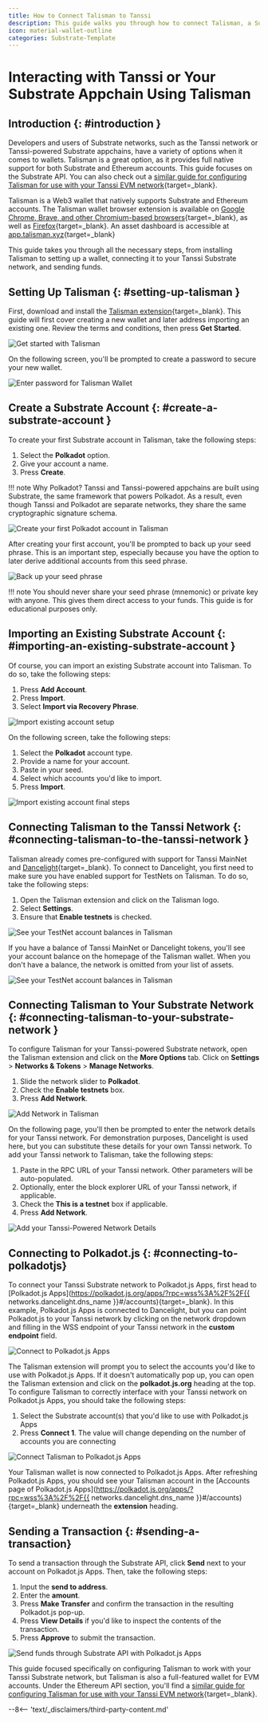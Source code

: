 ```yaml
---
title: How to Connect Talisman to Tanssi
description: This guide walks you through how to connect Talisman, a Substrate and Ethereum wallet, to the Tanssi network or your Tanssi-powered Substrate appchain.
icon: material-wallet-outline
categories: Substrate-Template
---
```


# Interacting with Tanssi or Your Substrate Appchain Using Talisman

## Introduction {: #introduction }

Developers and users of Substrate networks, such as the Tanssi network or Tanssi-powered Substrate appchains, have a variety of options when it comes to wallets. Talisman is a great option, as it provides full native support for both Substrate and Ethereum accounts. This guide focuses on the Substrate API. You can also check out a [similar guide for configuring Talisman for use with your Tanssi EVM network](/builders/toolkit/ethereum-api/wallets/talisman/){target=\_blank}.

Talisman is a Web3 wallet that natively supports Substrate and Ethereum accounts. The Talisman wallet browser extension is available on [Google Chrome, Brave, and other Chromium-based browsers](https://chromewebstore.google.com/detail/talisman-wallet/fijngjgcjhjmmpcmkeiomlglpeiijkld){target=\_blank}, as well as [Firefox](https://addons.mozilla.org/en-US/firefox/addon/talisman-wallet-extension/){target=\_blank}. An asset dashboard is accessible at [app.talisman.xyz](https://app.talisman.xyz){target=\_blank}

This guide takes you through all the necessary steps, from installing Talisman to setting up a wallet, connecting it to your Tanssi Substrate network, and sending funds.

## Setting Up Talisman {: #setting-up-talisman }

First, download and install the [Talisman extension](https://talisman.xyz/){target=\_blank}. This guide will first cover creating a new wallet and later address importing an existing one. Review the terms and conditions, then press **Get Started**.

![Get started with Talisman](/images/builders/toolkit/substrate-api/wallets/talisman/talisman-1.webp)

On the following screen, you'll be prompted to create a password to secure your new wallet.

![Enter password for Talisman Wallet](/images/builders/toolkit/substrate-api/wallets/talisman/talisman-2.webp)

## Create a Substrate Account {: #create-a-substrate-account }

To create your first Substrate account in Talisman, take the following steps:

1. Select the **Polkadot** option.
2. Give your account a name.
3. Press **Create**.

!!! note
    Why Polkadot? Tanssi and Tanssi-powered appchains are built using Substrate, the same framework that powers Polkadot. As a result, even though Tanssi and Polkadot are separate networks, they share the same cryptographic signature schema.

![Create your first Polkadot account in Talisman](/images/builders/toolkit/substrate-api/wallets/talisman/talisman-3.webp)

After creating your first account, you'll be prompted to back up your seed phrase. This is an important step, especially because you have the option to later derive additional accounts from this seed phrase.

![Back up your seed phrase](/images/builders/toolkit/substrate-api/wallets/talisman/talisman-4.webp)

!!! note
    You should never share your seed phrase (mnemonic) or private key with anyone. This gives them direct access to your funds. This guide is for educational purposes only.

## Importing an Existing Substrate Account {: #importing-an-existing-substrate-account }

Of course, you can import an existing Substrate account into Talisman. To do so, take the following steps:

1. Press **Add Account**.
2. Press **Import**.
3. Select **Import via Recovery Phrase**.

![Import existing account setup](/images/builders/toolkit/substrate-api/wallets/talisman/talisman-12.webp)

On the following screen, take the following steps:

1. Select the **Polkadot** account type.
2. Provide a name for your account.
3. Paste in your seed.
4. Select which accounts you'd like to import.
5. Press **Import**.

![Import existing account final steps](/images/builders/toolkit/substrate-api/wallets/talisman/talisman-13.webp)

## Connecting Talisman to the Tanssi Network {: #connecting-talisman-to-the-tanssi-network }

Talisman already comes pre-configured with support for Tanssi MainNet and [Dancelight](/builders/tanssi-network/testnet/dancelight/){target=\_blank}. To connect to Dancelight, you first need to make sure you have enabled support for TestNets on Talisman. To do so, take the following steps:

1. Open the Talisman extension and click on the Talisman logo.
2. Select **Settings**.
3. Ensure that **Enable testnets** is checked.

![See your TestNet account balances in Talisman](/images/builders/toolkit/substrate-api/wallets/talisman/talisman-5.webp)

If you have a balance of Tanssi MainNet or Dancelight tokens, you'll see your account balance on the homepage of the Talisman wallet. When you don't have a balance, the network is omitted from your list of assets.

![See your TestNet account balances in Talisman](/images/builders/toolkit/substrate-api/wallets/talisman/talisman-6.webp)

## Connecting Talisman to Your Substrate Network {: #connecting-talisman-to-your-substrate-network }

To configure Talisman for your Tanssi-powered Substrate network, open the Talisman extension and click on the **More Options** tab. Click on **Settings** > **Networks & Tokens** > **Manage Networks**.

1. Slide the network slider to **Polkadot**.
2. Check the **Enable testnets** box.
3. Press **Add Network**.

![Add Network in Talisman](/images/builders/toolkit/substrate-api/wallets/talisman/talisman-7.webp)

On the following page, you'll then be prompted to enter the network details for your Tanssi network. For demonstration purposes, Dancelight is used here, but you can substitute these details for your own Tanssi network. To add your Tanssi network to Talisman, take the following steps:

1. Paste in the RPC URL of your Tanssi network. Other parameters will be auto-populated.
2. Optionally, enter the block explorer URL of your Tanssi network, if applicable.
3. Check the **This is a testnet** box if applicable.
4. Press **Add Network**.

![Add your Tanssi-Powered Network Details](/images/builders/toolkit/substrate-api/wallets/talisman/talisman-8.webp)

## Connecting to Polkadot.js {: #connecting-to-polkadotjs}

To connect your Tanssi Substrate network to Polkadot.js Apps, first head to [Polkadot.js Apps](https://polkadot.js.org/apps/?rpc=wss%3A%2F%2F{{ networks.dancelight.dns_name }}#/accounts){target=\_blank}. In this example, Polkadot.js Apps is connected to Dancelight, but you can point Polkadot.js to your Tanssi network by clicking on the network dropdown and filling in the WSS endpoint of your Tanssi network in the **custom endpoint** field.

![Connect to Polkadot.js Apps](/images/builders/toolkit/substrate-api/wallets/talisman/talisman-9.webp)

The Talisman extension will prompt you to select the accounts you'd like to use with Polkadot.js Apps. If it doesn't automatically pop up, you can open the Talisman extension and click on the **polkadot.js.org** heading at the top. To configure Talisman to correctly interface with your Tanssi network on Polkadot.js Apps, you should take the following steps:

1. Select the Substrate account(s) that you'd like to use with Polkadot.js Apps
2. Press **Connect 1**. The value will change depending on the number of accounts you are connecting

![Connect Talisman to Polkadot.js Apps](/images/builders/toolkit/substrate-api/wallets/talisman/talisman-10.webp)

Your Talisman wallet is now connected to Polkadot.js Apps. After refreshing Polkadot.js Apps, you should see your Talisman account in the [Accounts page of Polkadot.js Apps](https://polkadot.js.org/apps/?rpc=wss%3A%2F%2F{{ networks.dancelight.dns_name }}#/accounts){target=\_blank} underneath the **extension** heading.

## Sending a Transaction {: #sending-a-transaction}

To send a transaction through the Substrate API, click **Send** next to your account on Polkadot.js Apps. Then, take the following steps:

1. Input the **send to address**.
2. Enter the **amount**.
3. Press **Make Transfer** and confirm the transaction in the resulting Polkadot.js pop-up.
4. Press **View Details** if you'd like to inspect the contents of the transaction.
5. Press **Approve** to submit the transaction.

![Send funds through Substrate API with Polkadot.js Apps](/images/builders/toolkit/substrate-api/wallets/talisman/talisman-11.webp)

This guide focused specifically on configuring Talisman to work with your Tanssi Substrate network, but Talisman is also a full-featured wallet for EVM accounts. Under the Ethereum API section, you'll find a [similar guide for configuring Talisman for use with your Tanssi EVM network](/builders/toolkit/ethereum-api/wallets/talisman/){target=\_blank}.

--8<-- 'text/_disclaimers/third-party-content.md'
